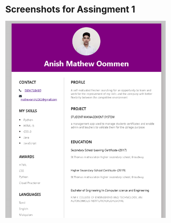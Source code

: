 # Screenshots for Assingment 1

![Alt text](</Assignments/Anish%20Mathew(team%20leader)/Assignment-1/Screenshot.png?raw=true>)
